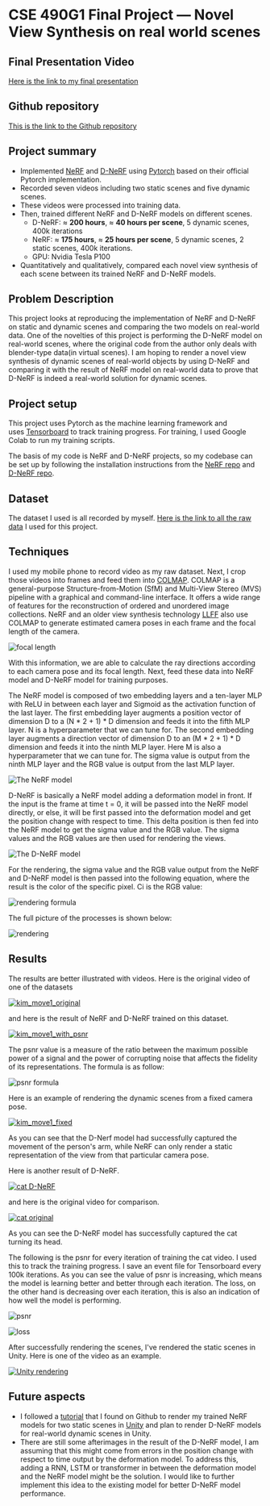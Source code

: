# CSE 490G1 Final Project — Novel View Synthesis on real world scenes

## Final Presentation Video

[Here is the link to my final presentation](https://youtu.be/nZx4aAZw_n0)

## Github repository

[This is the link to the Github repository](https://github.com/Jack-Chuang/CSE-490-G1/tree/main/final%20project)

## Project summary

- Implemented [NeRF](https://github.com/Jack-Chuang/CSE-490-G1/blob/49632543203b1f6369a5d04d41dfba719e90b655/final%20project/NeRF.pdf) and [D-NeRF](https://github.com/Jack-Chuang/CSE-490-G1/blob/49632543203b1f6369a5d04d41dfba719e90b655/final%20project/D-NeRF.pdf) using [Pytorch](https://pytorch.org/) based on their official Pytorch implementation.
- Recorded seven videos including two static scenes and five dynamic scenes.
- These videos were processed into training data.
- Then, trained different NeRF and D-NeRF models on different scenes.
  - D-NeRF: ≈ **200 hours**, ≈ **40 hours per scene**, 5 dynamic scenes, 400k iterations
  - NeRF: ≈ **175 hours**, ≈ **25 hours per scene**, 5 dynamic scenes, 2 static scenes, 400k iterations.
  - GPU: Nvidia Tesla P100
- Quantitatively and qualitatively, compared each novel view synthesis of each scene between its trained NeRF and D-NeRF models.

## Problem Description

This project looks at reproducing the implementation of NeRF and D-NeRF on static and dynamic scenes and comparing the two models on real-world data. One of the novelties of this project is performing the D-NeRF model on real-world scenes, where the original code from the author only deals with blender-type data(in virtual scenes). I am hoping to render a novel view synthesis of dynamic scenes of real-world objects by using D-NeRF and comparing it with the result of NeRF model on real-world data to prove that D-NeRF is indeed a real-world solution for dynamic scenes.

## Project setup

This project uses Pytorch as the machine learning framework and uses [Tensorboard](https://www.tensorflow.org/tensorboard) to track training progress. For training, I used Google Colab to run my training scripts.

The basis of my code is NeRF and D-NeRF projects, so my codebase can be set up by following the installation instructions from the [NeRF repo](https://github.com/bmild/nerf) and [D-NeRF repo](https://github.com/albertpumarola/D-NeRF). 

## Dataset

The dataset I used is all recorded by myself. [Here is the link to all the raw data](https://drive.google.com/drive/folders/1AFTXyHYdJQlx8aowH7IWz50mXpVNmEXd?usp=sharing) I used for this project.

## Techniques

I used my mobile phone to record video as my raw dataset. Next, I crop those videos into frames and feed them into [COLMAP](https://colmap.github.io/). COLMAP is a general-purpose Structure-from-Motion (SfM) and Multi-View Stereo (MVS) pipeline with a graphical and command-line interface. It offers a wide range of features for the reconstruction of ordered and unordered image collections. NeRF and an older view synthesis technology [LLFF](https://github.com/Fyusion/LLFF) also use COLMAP to generate estimated camera poses in each frame and the focal length of the camera.

 ![focal length](https://github.com/Jack-Chuang/CSE-490-G1/blob/da7f114a298da0237033e84eb4b84b5d4ba3140d/final%20project/figures/ray%20direction.PNG)

With this information, we are able to calculate the ray directions according to each camera pose and its focal length. Next, feed these data into NeRF model and D-NeRF model for training purposes. 

The NeRF model is composed of two embedding layers and a ten-layer MLP with ReLU in between each layer and Sigmoid as the activation function of the last layer. The first embedding layer augments a position vector of dimension D to a (N * 2 + 1) * D dimension and feeds it into the fifth MLP layer. N is a hyperparameter that we can tune for. The second embedding layer augments a direction vector of dimension D to an (M * 2 + 1) * D dimension and feeds it into the ninth MLP layer. Here M is also a hyperparameter that we can tune for. The sigma value is output from the ninth MLP layer and the RGB value is output from the last MLP layer. 

![The NeRF model](https://github.com/Jack-Chuang/CSE-490-G1/blob/0f09258228837dcc340dc4e89a8a07966bd582dd/final%20project/figures/NeRF%20model.PNG)   

D-NeRF is basically a NeRF model adding a deformation model in front. If the input is the frame at time t = 0, it will be passed into the NeRF model directly, or else, it will be first passed into the deformation model and get the position change with respect to time. This delta position is then fed into the NeRF model to get the sigma value and the RGB value. The sigma values and the RGB values are then used for rendering the views. 

![The D-NeRF model](https://github.com/Jack-Chuang/CSE-490-G1/blob/8d22c3da0bb159ff355baffa64fe43da527f95de/final%20project/figures/D-NeRF%20model.PNG)

For the rendering, the sigma value and the RGB value output from the NeRF and D-NeRF model is then passed into the following equation, where the result is the color of the specific pixel. Ci is the RGB value: 

![rendering formula](https://github.com/Jack-Chuang/CSE-490-G1/blob/f2d595cd83eabc56ff84bd234eea1af58252d0b7/final%20project/figures/rendering%20formula.png)

The full picture of the processes is shown below:

![rendering](https://github.com/Jack-Chuang/CSE-490-G1/blob/f2d595cd83eabc56ff84bd234eea1af58252d0b7/final%20project/figures/rendering.PNG)

## Results

The results are better illustrated with videos. Here is the original video of one of the datasets 

[![kim_move1_original](https://github.com/Jack-Chuang/CSE-490-G1/blob/75274cb096e9000894198538653488e6e1695708/final%20project/figures/kim_move1_original.PNG)](https://youtu.be/ir6A_BDieqQ)

and here is the result of NeRF and D-NeRF trained on this dataset.

[![kim_move1_with_psnr](https://github.com/Jack-Chuang/CSE-490-G1/blob/b4e02ca9b9afe7bb8c3b7e31b716c3284e0de616/final%20project/figures/kim_move1_with_psnr.PNG)](https://youtu.be/4-jw85CfGeY) 

The psnr value is a measure of the ratio between the maximum possible power of a signal and the power of corrupting noise that affects the fidelity of its representations. The formula is as follow: 

![psnr formula](https://github.com/Jack-Chuang/CSE-490-G1/blob/f2d595cd83eabc56ff84bd234eea1af58252d0b7/final%20project/figures/psnr%20formula.png) 

Here is an example of rendering the dynamic scenes from a fixed camera pose.

[![kim_move1_fixed](https://github.com/Jack-Chuang/CSE-490-G1/blob/75274cb096e9000894198538653488e6e1695708/final%20project/figures/kim_move1_fixed.PNG)](https://youtu.be/M1ecNLSBhBE)

As you can see that the D-Nerf model had successfully captured the movement of the person's arm, while NeRF can only render a static representation of the view from that particular camera pose.

Here is another result of D-NeRF. 

[![cat D-NeRF](https://github.com/Jack-Chuang/CSE-490-G1/blob/d37af92e4982c28d83a921600cca43b4d35afdb7/final%20project/figures/cat%20D-NeRF.jpg)](https://youtu.be/0sZmIKpSa7c) 

and here is the original video for comparison.

[![cat original](https://github.com/Jack-Chuang/CSE-490-G1/blob/a98a167c6bbe1359e7fc4aa09d675526288b612f/final%20project/figures/cat%20original.jpg)](https://youtu.be/QtX6AZ-7hLU) 

As you can see the D-NeRF model has successfully captured the cat turning its head. 

The following is the psnr for every iteration of training the cat video. I used this to track the training progress. I save an event file for Tensorboard every 100k iterations. As you can see the value of psnr is increasing, which means the model is learning better and better through each iteration. The loss, on the other hand is decreasing over each iteration, this is also an indication of how well the model is performing. 

![psnr](https://github.com/Jack-Chuang/CSE-490-G1/blob/a98a167c6bbe1359e7fc4aa09d675526288b612f/final%20project/figures/psnr.PNG)

![loss](https://github.com/Jack-Chuang/CSE-490-G1/blob/a98a167c6bbe1359e7fc4aa09d675526288b612f/final%20project/figures/loss.PNG)

After successfully rendering the scenes, I've rendered the static scenes in Unity. Here is one of the video as an example. 

[![Unity rendering](https://github.com/Jack-Chuang/CSE-490-G1/blob/14873844f4eee90f8bffa29061bb8a2dc8e18ebe/final%20project/figures/Unity%20rendering.jpg)](https://youtu.be/SfB9ONEs3os)

## Future aspects

- I followed a [tutorial](https://github.com/kwea123/nerf_Unity) that I found on Github to render my trained NeRF models for two static scenes in [Unity](https://unity.com/) and plan to render D-NeRF models for real-world dynamic scenes in Unity.
- There are still some afterimages in the result of the D-NeRF model, I am assuming that this might come from errors in the position change with respect to time output by the deformation model. To address this, adding a RNN, LSTM or transformer in between the deformation model and the NeRF model might be the solution. I would like to further implement this idea to the existing model for better D-NeRF model performance.
